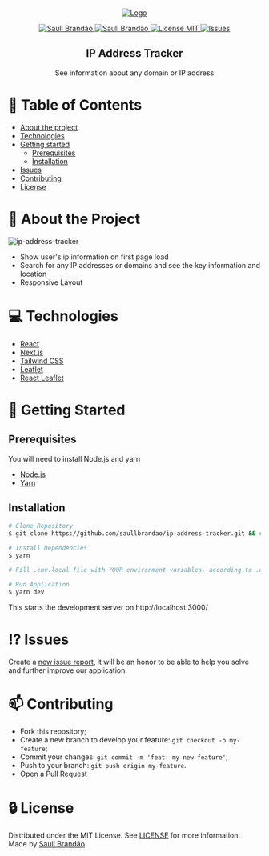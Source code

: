 <!-- PROJECT LOGO -->
<br />
<p align="center">
  <a href="https://ip-address-tracker-saullbrandao.vercel.app/">
    <img src="https://raw.githubusercontent.com/saullbrandao/ip-address-tracker/main/logo.png" alt="Logo">
  </a>

  <p align="center">
    <a href="https://www.twitter.com/saullbrandao/">
      <img alt="Saull Brandão" src="https://img.shields.io/badge/-saullbrandao-1DA1F2?style=flat&logo=Twitter&logoColor=white" />
    </a>
    <a href="https://www.linkedin.com/in/saullbrandao/">
      <img alt="Saull Brandão" src="https://img.shields.io/badge/-saullbrandao-0A66C2?style=flat&logo=Linkedin&logoColor=white" />
    </a>
    <a href="./LICENSE">
      <img alt="License MIT" src="https://img.shields.io/github/license/saullbrandao/ip-address-tracker" />
    </a>
    <a href="https://github.com/saullbrandao/ip-address-tracker/issues">
    <img alt="Issues" src="https://img.shields.io/github/issues/saullbrandao/ip-address-tracker" />
    </a>
  </p>
  <h2 align="center">IP Address Tracker</h2>

  <p align="center">
    See information about any domain or IP address
    <br />
    </p>
</p>

# :bookmark_tabs: Table of Contents

- [About the project](#about-the-project)
- [Technologies](#technologies)
- [Getting started](#getting-started)
  - [Prerequisites](#prerequisites)
  - [Installation](#installation)
- [Issues](#issues)
- [Contributing](#contributing)
- [License](#license)

# :page_with_curl: About the Project

![ip-address-tracker](https://raw.githubusercontent.com/saullbrandao/ip-address-tracker/main/ip-address-tracker.png)

- Show user's ip information on first page load
- Search for any IP addresses or domains and see the key information and
  location
- Responsive Layout

# :computer: Technologies

- [React](https://github.com/facebook/react)
- [Next.js](https://github.com/vercel/next.js/)
- [Tailwind CSS](https://github.com/tailwindlabs/tailwindcss)
- [Leaflet](https://github.com/Leaflet/Leaflet)
- [React Leaflet](https://github.com/PaulLeCam/react-leaflet)

# :rocket: Getting Started

## Prerequisites

You will need to install Node.js and yarn

- [Node.js](https://nodejs.org/en/download/)
- [Yarn](https://classic.yarnpkg.com/en/docs/install)

## Installation

```sh
# Clone Repository
$ git clone https://github.com/saullbrandao/ip-address-tracker.git && cd ip-address-tracker

# Install Dependencies
$ yarn

# Fill .env.local file with YOUR environment variables, according to .env.example file.

# Run Application
$ yarn dev
```

This starts the development server on http://localhost:3000/

# :interrobang: Issues

Create a <a href="https://github.com/saullbrandao/ip-address-tracker/issues">new
issue report</a>, it will be an honor to be able to help you solve and further
improve our application.

# :mailbox: Contributing

- Fork this repository;
- Create a new branch to develop your feature: `git checkout -b my-feature`;
- Commit your changes: `git commit -m 'feat: my new feature'`;
- Push to your branch: `git push origin my-feature`.
- Open a Pull Request

# :lock: License

Distributed under the MIT License. See [LICENSE](./LICENSE) for more
information. Made by [Saull Brandão](https://www.linkedin.com/in/saullbrandao/).
